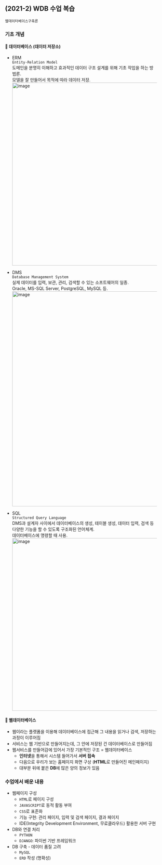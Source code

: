 ## (2021-2) WDB 수업 복습
`웹데이터베이스구축론`
### 기초 개념
#### 📌 데이터베이스 (데이터 저장소)
* ERM\
`Entity-Relation Model`\
도메인을 분명히 이해하고 효과적인 데이터 구조 설계를 위해 기초 작업을 하는 방법론.\
모델을 잘 만들어서 목적에 따라 데이터 저장.
  <img width="604" alt="image" src="https://github.com/yuneun92/study/assets/150312081/8f2e3cff-d215-41c1-a5e8-15eedb46df2a">

* DMS\
`Database Management System`\
실제 데이터를 입력, 보관, 관리, 검색할 수 있는 소프트웨어의 일종.\
Oracle, MS-SQL Server, PostgreSQL, MySQL 등.
  <img width="710" alt="image" src="https://github.com/yuneun92/study/assets/150312081/9a9187ab-6f5d-4788-b012-98d4299091a7">

* SQL\
`Structured Query Language`\
DMS과 설계자 사이에서 데이터베이스의 생성, 테이블 생성, 데이터 입력, 검색 등 다양한 기능을 할 수 있도록 구조화된 언어체계.\
데이터베이스에 명령할 때 사용.\
  <img width="570" alt="image" src="https://github.com/yuneun92/study/assets/150312081/54efcc9b-e621-4815-b379-c81a38dc8d1d">

#### 📌 웹데이터베이스
* 웹이라는 플랫폼을 이용해 데이터베이스에 접근해 그 내용을 읽거나 검색, 저장하는 과정이 이루어짐
* 서비스는 웹 기반으로 만들어지는데, 그 안에 저장된 건 데이터베이스로 만들어짐
* 웹서비스를 만들어감에 있어서 가장 기본적인 구조 = 웹데이터베이스
  * **인터넷**을 통해서 시스템 들어가서 **서버 접속**
  * 다음으로 우리가 보는 홈페이지 화면 구상 (**HTML**로 만들어진 메인페이지)
  * 대부분 뒤에 붙은 **DB**에 많은 양의 정보가 있음
 
### 수업에서 배운 내용
* 웹페이지 구성
  * `HTML`로 페이지 구성
  * `JAVASCRIPT`로 동적 활동 부여
  * `CSS`로 표준화
  * 기능 구현: 관리 페이지, 입력 및 검색 페이지, 결과 페이지
  * IDE(Integrity Development Environment, 무료클라우드) 활용한 서버 구현
* DB와 연결 처리
  * `PYTHON`
  * `DJANGO`: 파이썬 기반 프레임워크
* DB 구축 - 데이터 품질 고려
  * `MySQL`
  * `ERD` 작성 (명확성)

